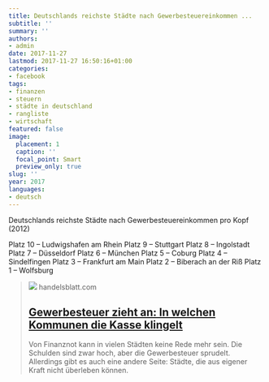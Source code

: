 ```yaml
---
title: Deutschlands reichste Städte nach Gewerbesteuereinkommen ...
subtitle: ''
summary: ''
authors:
- admin
date: 2017-11-27
lastmod: 2017-11-27 16:50:16+01:00
categories:
- facebook
tags:
- finanzen
- steuern
- städte in deutschland
- rangliste
- wirtschaft
featured: false
image:
  placement: 1
  caption: ''
  focal_point: Smart
  preview_only: true
slug: ''
year: 2017
languages:
- deutsch
---
```


Deutschlands reichste Städte nach Gewerbesteuereinkommen pro Kopf (2012)

Platz 10 – Ludwigshafen am Rhein
Platz 9 – Stuttgart
Platz 8 – Ingolstadt
Platz 7 – Düsseldorf
Platz 6 – München
Platz 5 – Coburg
Platz 4 – Sindelfingen
Platz 3 – Frankfurt am Main
Platz 2 – Biberach an der Riß
Platz 1 – Wolfsburg
> [![](https://www.handelsblatt.com/images/wolfsburg_24_10_2012_4/7295686/3-format2003.jpg)](https://www.handelsblatt.com/politik/deutschland/gewerbesteuer-zieht-an-wohl-und-wehe-haengt-von-der-industrie-ab-auch-im-westen/7294872-3.html)
> handelsblatt.com
> ## [Gewerbesteuer zieht an: In welchen Kommunen die Kasse klingelt](https://www.handelsblatt.com/politik/deutschland/gewerbesteuer-zieht-an-wohl-und-wehe-haengt-von-der-industrie-ab-auch-im-westen/7294872-3.html)
>
>Von Finanznot kann in vielen Städten keine Rede mehr sein. Die Schulden sind zwar hoch, aber die Gewerbesteuer sprudelt. Allerdings gibt es auch eine andere Seite: Städte, die aus eigener Kraft nicht überleben können.